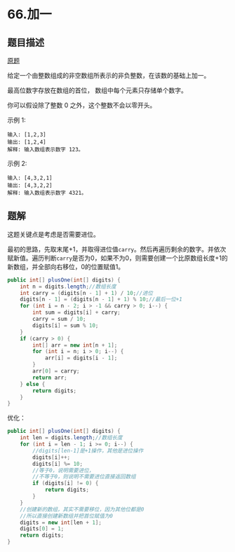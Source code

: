 # 66.加一

## 题目描述

[原题](https://leetcode-cn.com/problems/plus-one/)

给定一个由整数组成的非空数组所表示的非负整数，在该数的基础上加一。

最高位数字存放在数组的首位， 数组中每个元素只存储单个数字。

你可以假设除了整数 0 之外，这个整数不会以零开头。

示例 1:

```text
输入: [1,2,3]
输出: [1,2,4]
解释: 输入数组表示数字 123。
```

示例 2:

```text
输入: [4,3,2,1]
输出: [4,3,2,2]
解释: 输入数组表示数字 4321。
```

## 题解

这题关键点是考虑是否需要进位。

最初的思路，先取末尾+1，并取得进位值`carry`。然后再遍历剩余的数字。并依次赋新值。遍历判断`carry`是否为0，如果不为0，则需要创建一个比原数组长度+1的新数组，并全部向右移位，0的位置赋值1。

```java
public int[] plusOne(int[] digits) {
    int n = digits.length;//数组长度
    int carry = (digits[n - 1] + 1) / 10;//进位
    digits[n - 1] = (digits[n - 1] + 1) % 10;//最后一位+1
    for (int i = n - 2; i > -1 && carry > 0; i--) {
        int sum = digits[i] + carry;
        carry = sum / 10;
        digits[i] = sum % 10;
    }
    if (carry > 0) {
        int[] arr = new int[n + 1];
        for (int i = n; i > 0; i--) {
            arr[i] = digits[i - 1];
        }
        arr[0] = carry;
        return arr;
    } else {
        return digits;
    }
}
```

优化：

```java
public int[] plusOne(int[] digits) {
    int len = digits.length;//数组长度
    for (int i = len - 1; i >= 0; i--) {
        //digits[len-1]是+1操作，其他是进位操作
        digits[i]++;
        digits[i] %= 10;
        //等于0，说明需要进位，
        //不等于0，则说明不需要进位直接返回数组
        if (digits[i] != 0) {
            return digits;
        }
    }
    //创建新的数组，其实不需要移位，因为其他位都是0
    //所以直接创建新数组并把首位赋值为0
    digits = new int[len + 1];
    digits[0] = 1;
    return digits;
}
```

